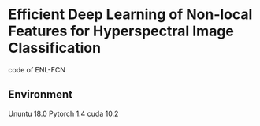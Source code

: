 # Efficient Deep Learning of Non-local Features for Hyperspectral Image Classification 
code of ENL-FCN 
## Environment
Ununtu 18.0
Pytorch 1.4
cuda 10.2
